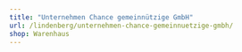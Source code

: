 ```yaml
---
title: "Unternehmen Chance gemeinnützige GmbH"
url: /lindenberg/unternehmen-chance-gemeinnuetzige-gmbh/
shop: Warenhaus
---
```

